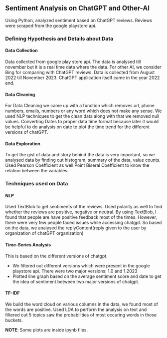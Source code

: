 ## Sentiment Analysis on ChatGPT and Other-AI
Using Python, analyzed sentiment based on ChatGPT reviews. Reviews were scraped from the google playstore api.

### Defining Hypothesis and Details about Data
#### Data Collection 
Data collected from google play store api. The data is analysed till november but it is a real time data where the data. For other AI, we consider Bing for comparing with ChatGPT reviews. Data is collected from August 2022 till November 2023. ChatGPT application itself came in the year 2022 end.

#### Data Cleaning 
For Data Cleaning we came up with a function which removes url, phone numbers, emails, numbers or any word which does not make any sense. We used NLP techniques to get the clean data along with that we removed null values. Converting Dates to proper data time format because later it would be helpful to do analysis on date to plot the time trend for the different versions of chatGPT.

#### Data Exploration
To get the gist of data and story behind the data is very important, so we analysed data by finding out histogram, summary of the data, value counts. Used Pearson Coefficient as well Point Biseral Coefficient to know the relation between the variables. 

### Techniques used on Data
#### NLP
Used TextBlob to get sentiments of the reviews. Used polarity as well to find whether the reviews are positive, negative or neutral. By using TextBlob, I found that people are have positive feedback most of the times. However, there were very few people faced issues while accessing chatgpt. 
So based on the data, we analysed the replyContent(reply given to the user by organization of chatGPT organization)

#### Time-Series Analysis
This is based on the different versions of chatgpt. 
- We filtered out different versions which were present in the google playstore api. There were two major versions: 1.0 and 1.2023
- Plotted line graph based on the average sentiment score and date to get the idea of sentiment between two major versions of chatgpt. 

#### TF-IDF
We build the word cloud on various columns in the data, we found most of the words are positive. Used LDA to perform the analysis on text and filtered out 5 topics saw the probabilities of most occuring words in those buckets.

**NOTE**: Some plots are inside ipynb files.






